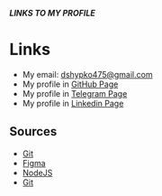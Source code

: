 ***LINKS TO MY PROFILE***

# Links

* My email: dshypko475@gmail.com
* My profile in [GitHub Page](https://github.com/Yesypo)
* My profile in [Telegram Page](https://t.me/yesypochek)
* My profile in [Linkedin Page](https://www.linkedin.com/in/dmitriy-shypko-a7b50a212)


## Sources

* [Git](github.com)
* [Figma](Figma.com)
* [NodeJS](nodejs.org/uk)
* [Git](git-scm.com/downloads)